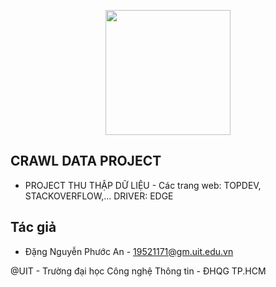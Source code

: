 <p align="center"><a href="https://www.uit.edu.vn/" target="_blank"><img src="https://www.uit.edu.vn/sites/vi/files/images/Logos/Logo_UIT_Web.png" class="img-fluid" alt="" width=200></a></p>

## CRAWL DATA PROJECT

- PROJECT THU THẬP DỮ LIỆU -
  Các trang web: TOPDEV, STACKOVERFLOW,...
  DRIVER: EDGE


## Tác giả
- Đặng Nguyễn Phước An - 19521171@gm.uit.edu.vn
  
@UIT - Trường đại học Công nghệ Thông tin - ĐHQG TP.HCM
